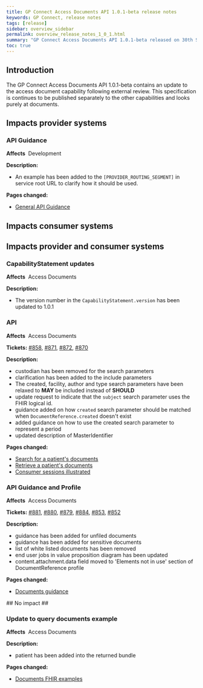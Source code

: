 ```yaml
---
title: GP Connect Access Documents API 1.0.1-beta release notes
keywords: GP Connect, release notes
tags: [release]
sidebar: overview_sidebar
permalink: overview_release_notes_1_0_1.html
summary: "GP Connect Access Documents API 1.0.1-beta released on 30th September 2019"
toc: true
---
```


## Introduction ##

The GP Connect Access Documents API 1.0.1-beta contains an update to the access document capability following external review. This specification is continues to be published separately to the other capabilities and looks purely at documents.

## Impacts provider systems ##

### API Guidance ###

**Affects**&nbsp; Development

**Description:**

- An example has been added to the `[PROVIDER_ROUTING_SEGMENT]` in service root URL to clarify how it should be used.

**Pages changed:**

- [General API Guidance](development_general_api_guidance.html#service-root-url-versioning)

## Impacts consumer systems ##

## Impacts provider and consumer systems ##

### CapabilityStatement updates ###

**Affects**&nbsp; Access Documents

**Description:**&nbsp;

- The version number in the `CapabilityStatement.version` has been updated to 1.0.1

### API ###

**Affects**&nbsp; Access Documents

**Tickets:** [#858](https://github.com/nhsconnect/gpconnect/issues/858), [#871](https://github.com/nhsconnect/gpconnect/issues/871), [#872](https://github.com/nhsconnect/gpconnect/issues/872), [#870](https://github.com/nhsconnect/gpconnect/issues/870)

**Description:**

- custodian has been removed for the search parameters
- clarification has been added to the include parameters
- The created, facility, author and type search parameters have been relaxed to **MAY** be included instead of **SHOULD**
- update request to indicate that the `subject` search parameter uses the FHIR logical id.
- guidance added on how `created` search parameter should be matched when `DocumentReference.created` doesn't exist
- added guidance on how to use the created search parameter to represent a period
- updated description of MasterIdentifier

**Pages changed:**

- [Search for a patient's documents](accessrecord_documents_development_search_patient_documents.html)
- [Retrieve a patient's documents](accessrecord_documents_development_retrieve_patient_documents.html)
- [Consumer sessions illustrated](accessrecord_documents_development_api_session.html)

### API Guidance and Profile ###

**Affects**&nbsp; Access Documents

**Tickets:** [#881](https://github.com/nhsconnect/gpconnect/issues/881), [#880](https://github.com/nhsconnect/gpconnect/issues/880), [#879](https://github.com/nhsconnect/gpconnect/issues/879), [#884](https://github.com/nhsconnect/gpconnect/issues/884), [#853](https://github.com/nhsconnect/gpconnect/issues/853), [#852](https://github.com/nhsconnect/gpconnect/issues/852)

**Description:**

- guidance has been added for unfiled documents
- guidance has been added for sensitive documents
- list of white listed documents has been removed
- end user jobs in value proposition diagram has been updated
- content.attachment.data field moved to 'Elements not in use' section of DocumentReference profile



**Pages changed:**
- [Documents guidance](accessrecord_documents_development_documents_guidance.html)

## No impact ##

### Update to query documents example ###

**Affects**&nbsp; Access Documents

**Description:**

- patient has been added into the returned bundle

**Pages changed:**

- [Documents FHIR examples](accessrecord_documents_development_fhir_examples_documents.html)
